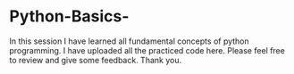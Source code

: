 # Python-Basics-
In this session I have learned all fundamental concepts of python programming. I have uploaded all the practiced code here. Please feel free to review and give some feedback. Thank you.
